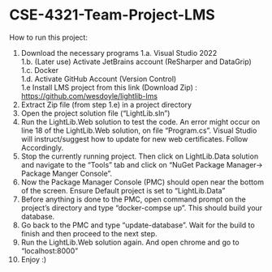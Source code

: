 # CSE-4321-Team-Project-LMS
How to run this project:
1. Download the necessary programs
    1.a. Visual Studio 2022    
    1.b. (Later use) Activate JetBrains account (ReSharper and DataGrip)    
    1.c. Docker    
    1.d. Activate GitHub Account (Version Control)    
    1.e Install LMS project from this link (Download Zip) : https://github.com/wesdoyle/lightlib-lms     
2. Extract Zip file (from step 1.e) in a project directory
3. Open the project solution file (“LightLib.sln”)
4. Run the LightLib.Web solution to test the code. An error might occur on line 18 of the LightLib.Web solution, on file “Program.cs”. Visual Studio will instruct/suggest how to update for new web certificates. Follow Accordingly. 
5. Stop the currently running project. Then click on LightLib.Data solution and navigate to the “Tools” tab and click on “NuGet Package Manager-> Package Manger Console”.
6. Now the Package Manager Console (PMC) should open near the bottom of the screen. Ensure Default project is set to “LightLib.Data”
7. Before anything is done to the PMC, open command prompt on the project’s directory and type “docker-compse up”. This should build your database.
8. Go back to the PMC and type “update-database”. Wait for the build to finish and then proceed to the next step. 
9. Run the LightLib.Web solution again. And open chrome and go to “localhost:8000”
10. Enjoy :)
